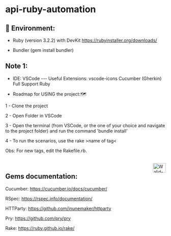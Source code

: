 # api-ruby-automation

<h2>🌱 Environment:</h2> 

- Ruby (version 3.2.2) with DevKit https://rubyinstaller.org/downloads/

- Bundler (gem install bundler)

## Note 1:

- IDE: VSCode --- Useful Extensions: vscode-icons Cucumber (Gherkin) Full Support Ruby

- Roadmap for USING the project:🗺

1 - Clone the project

2 - Open Folder in VSCode

3 - Open the terminal (from VSCode, or the one of your choice and navigate to the project folder) and run the command 'bundle install'

4 - To run the scenarios, use the rake >name of tag<

Obs: For new tags, edit the Rakefile.rb.

<div style="display: inline_block" align="left"><br>
  <img align="right" alt="Walid-Ruby" height="30" width="40" src="https://cdn.jsdelivr.net/gh/devicons/devicon/icons/ruby/ruby-plain.svg" />

<h2>Gems documentation:</h2>

Cucumber: https://cucumber.io/docs/cucumber/

RSpec: https://rspec.info/documentation/

HTTParty: https://github.com/jnunemaker/httparty

Pry: https://github.com/pry/pry

Rake: https://ruby.github.io/rake/
